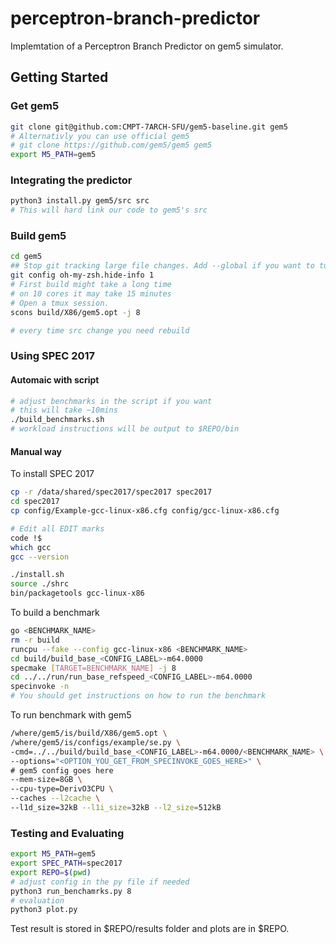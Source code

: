 # perceptron-branch-predictor
Implemtation of a Perceptron Branch Predictor on gem5 simulator.
## Getting Started

### Get gem5
``` bash
git clone git@github.com:CMPT-7ARCH-SFU/gem5-baseline.git gem5
# Alternativly you can use official gem5
# git clone https://github.com/gem5/gem5 gem5
export M5_PATH=gem5
```

### Integrating the predictor
``` bash
python3 install.py gem5/src src
# This will hard link our code to gem5's src
```

### Build gem5
``` bash
cd gem5 
## Stop git tracking large file changes. Add --global if you want to turn off for all.
git config oh-my-zsh.hide-info 1
# First build might take a long time
# on 10 cores it may take 15 minutes
# Open a tmux session. 
scons build/X86/gem5.opt -j 8

# every time src change you need rebuild
```

### Using SPEC 2017

#### Automaic with script

``` bash
# adjust benchmarks in the script if you want
# this will take ~10mins
./build_benchmarks.sh
# workload instructions will be output to $REPO/bin
```

#### Manual way

To install SPEC 2017
``` bash
cp -r /data/shared/spec2017/spec2017 spec2017
cd spec2017
cp config/Example-gcc-linux-x86.cfg config/gcc-linux-x86.cfg

# Edit all EDIT marks
code !$
which gcc
gcc --version

./install.sh
source ./shrc
bin/packagetools gcc-linux-x86
```
To build a benchmark
``` bash
go <BENCHMARK_NAME>
rm -r build
runcpu --fake --config gcc-linux-x86 <BENCHMARK_NAME>
cd build/build_base_<CONFIG_LABEL>-m64.0000
specmake [TARGET=BENCHMARK_NAME] -j 8
cd ../../run/run_base_refspeed_<CONFIG_LABEL>-m64.0000
specinvoke -n
# You should get instructions on how to run the benchmark
```

To run benchmark with gem5
``` bash
/where/gem5/is/build/X86/gem5.opt \
/where/gem5/is/configs/example/se.py \
-cmd=../../build/build_base_<CONFIG_LABEL>-m64.0000/<BENCHMARK_NAME> \
--options="<OPTION_YOU_GET_FROM_SPECINVOKE_GOES_HERE>" \
# gem5 config goes here
--mem-size=8GB \
--cpu-type=DerivO3CPU \
--caches --l2cache \
--l1d_size=32kB --l1i_size=32kB --l2_size=512kB
```

### Testing and Evaluating
``` bash
export M5_PATH=gem5
export SPEC_PATH=spec2017
export REPO=$(pwd)
# adjust config in the py file if needed
python3 run_benchamrks.py 8
# evaluation
python3 plot.py
```

Test result is stored in $REPO/results folder and plots are in $REPO.